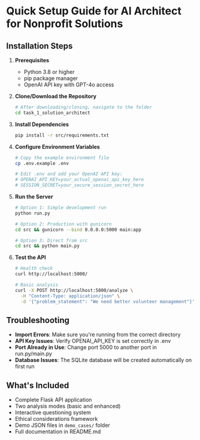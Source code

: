 # Quick Setup Guide for AI Architect for Nonprofit Solutions

## Installation Steps

1. **Prerequisites**
   - Python 3.8 or higher
   - pip package manager
   - OpenAI API key with GPT-4o access

2. **Clone/Download the Repository**
   ```bash
   # After downloading/cloning, navigate to the folder
   cd task_1_solution_architect
   ```

3. **Install Dependencies**
   ```bash
   pip install -r src/requirements.txt
   ```

4. **Configure Environment Variables**
   ```bash
   # Copy the example environment file
   cp .env.example .env
   
   # Edit .env and add your OpenAI API key:
   # OPENAI_API_KEY=your_actual_openai_api_key_here
   # SESSION_SECRET=your_secure_session_secret_here
   ```

5. **Run the Server**
   ```bash
   # Option 1: Simple development run
   python run.py
   
   # Option 2: Production with gunicorn
   cd src && gunicorn --bind 0.0.0.0:5000 main:app
   
   # Option 3: Direct from src
   cd src && python main.py
   ```

6. **Test the API**
   ```bash
   # Health check
   curl http://localhost:5000/
   
   # Basic analysis
   curl -X POST http://localhost:5000/analyze \
     -H "Content-Type: application/json" \
     -d '{"problem_statement": "We need better volunteer management"}'
   ```

## Troubleshooting

- **Import Errors**: Make sure you're running from the correct directory
- **API Key Issues**: Verify OPENAI_API_KEY is set correctly in .env
- **Port Already in Use**: Change port 5000 to another port in run.py/main.py
- **Database Issues**: The SQLite database will be created automatically on first run

## What's Included

- Complete Flask API application
- Two analysis modes (basic and enhanced)
- Interactive questioning system
- Ethical considerations framework
- Demo JSON files in `demo_cases/` folder
- Full documentation in README.md